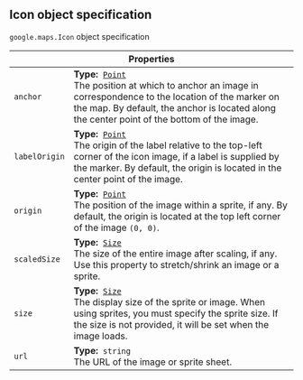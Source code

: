 <h2 id="Icon"> Icon object specification </h2><p>
<code><span itemprop="path">google.maps</span>.<span itemprop="name">Icon</span></code>
object specification
</p><div class="devsite-table-wrapper"><table class="properties responsive" summary="record Icon - Properties">
<thead>
<tr><th colspan="2">Properties</th>
</tr></thead>
<tbody>
<tr>
<td><code><span>anchor</span></code></td>
<td><div><strong>Type:</strong>&nbsp; <code><a href="https://github.com/amenadiel/google-maps-documentation/blob/master/docs/Point.md">Point</a></code></div>
<div class="desc">The position at which to anchor an image in correspondence to the location of the marker on the map. By default, the anchor is located along the center point of the bottom of the image.</div></td>
</tr>
<tr>
<td><code><span>labelOrigin</span></code></td>
<td><div><strong>Type:</strong>&nbsp; <code><a href="https://github.com/amenadiel/google-maps-documentation/blob/master/docs/Point.md">Point</a></code></div>
<div class="desc">The origin of the label relative to the top-left corner of the icon image, if a label is supplied by the marker. By default, the origin is located in the center point of the image.</div></td>
</tr>
<tr>
<td><code><span>origin</span></code></td>
<td><div><strong>Type:</strong>&nbsp; <code><a href="https://github.com/amenadiel/google-maps-documentation/blob/master/docs/Point.md">Point</a></code></div>
<div class="desc">The position of the image within a sprite, if any. By default, the origin is located at the top left corner of the image <code>(0, 0)</code>.</div></td>
</tr>
<tr>
<td><code><span>scaledSize</span></code></td>
<td><div><strong>Type:</strong>&nbsp; <code><a href="https://github.com/amenadiel/google-maps-documentation/blob/master/docs/Size.md">Size</a></code></div>
<div class="desc">The size of the entire image after scaling, if any. Use this property to stretch/shrink an image or a sprite.</div></td>
</tr>
<tr>
<td><code><span>size</span></code></td>
<td><div><strong>Type:</strong>&nbsp; <code><a href="https://github.com/amenadiel/google-maps-documentation/blob/master/docs/Size.md">Size</a></code></div>
<div class="desc">The display size of the sprite or image. When using sprites, you must specify the sprite size. If the size is not provided, it will be set when the image loads.</div></td>
</tr>
<tr>
<td><code><span>url</span></code></td>
<td><div><strong>Type:</strong>&nbsp; <code>string</code></div>
<div class="desc">The URL of the image or sprite sheet.</div></td>
</tr>
</tbody>
</table></div>